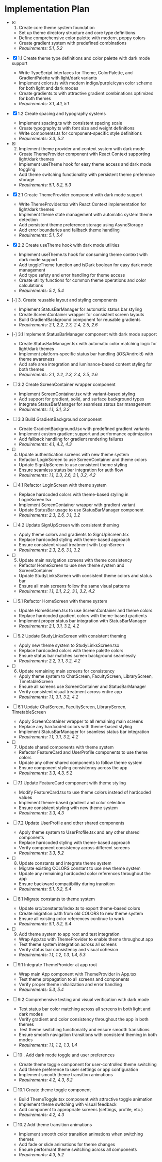 # Implementation Plan

- [x] 1. Create core theme system foundation
  - Set up theme directory structure and core type definitions
  - Define comprehensive color palette with modern, poppy colors
  - Create gradient system with predefined combinations
  - _Requirements: 5.1, 5.2_

- [x] 1.1 Create theme type definitions and color palette with dark mode support
  - Write TypeScript interfaces for Theme, ColorPalette, and GradientPalette with light/dark variants
  - Implement colors.ts with modern indigo/purple/cyan color scheme for both light and dark modes
  - Create gradients.ts with attractive gradient combinations optimized for both themes
  - _Requirements: 3.1, 4.1, 5.1_

- [x] 1.2 Create spacing and typography systems
  - Implement spacing.ts with consistent spacing scale
  - Create typography.ts with font size and weight definitions
  - Write components.ts for component-specific style definitions
  - _Requirements: 3.3, 5.2_

- [x] 2. Implement theme provider and context system with dark mode
  - Create ThemeProvider component with React Context supporting light/dark themes
  - Implement useTheme hook for easy theme access and dark mode toggling
  - Add theme switching functionality with persistent theme preference storage
  - _Requirements: 5.1, 5.2, 5.3_

- [x] 2.1 Create ThemeProvider component with dark mode support
  - Write ThemeProvider.tsx with React Context implementation for light/dark themes
  - Implement theme state management with automatic system theme detection
  - Add persistent theme preference storage using AsyncStorage
  - Add error boundaries and fallback theme handling
  - _Requirements: 5.1, 5.4_

- [x] 2.2 Create useTheme hook with dark mode utilities
  - Implement useTheme.ts hook for consuming theme context with dark mode support
  - Add toggleTheme function and isDark boolean for easy dark mode management
  - Add type safety and error handling for theme access
  - Create utility functions for common theme operations and color calculations
  - _Requirements: 5.2, 5.4_

- [-] 3. Create reusable layout and styling components
  - Implement StatusBarManager for automatic status bar styling
  - Create ScreenContainer wrapper for consistent screen layouts
  - Build GradientBackground component for reusable gradients
  - _Requirements: 2.1, 2.2, 2.3, 2.4, 2.5, 2.6_

- [-] 3.1 Implement StatusBarManager component with dark mode support
  - Create StatusBarManager.tsx with automatic color matching logic for light/dark themes
  - Implement platform-specific status bar handling (iOS/Android) with theme awareness
  - Add safe area integration and luminance-based content styling for both themes
  - _Requirements: 2.1, 2.2, 2.3, 2.4, 2.5, 2.6_

- [ ] 3.2 Create ScreenContainer wrapper component
  - Implement ScreenContainer.tsx with variant-based styling
  - Add support for gradient, solid, and surface background types
  - Integrate StatusBarManager for seamless status bar management
  - _Requirements: 1.1, 3.1, 3.2_

- [ ] 3.3 Build GradientBackground component
  - Create GradientBackground.tsx with predefined gradient variants
  - Implement custom gradient support and performance optimization
  - Add fallback handling for gradient rendering failures
  - _Requirements: 4.1, 4.2, 4.3_

- [ ] 4. Update authentication screens with new theme system
  - Refactor LoginScreen to use ScreenContainer and theme colors
  - Update SignUpScreen to use consistent theme styling
  - Ensure seamless status bar integration for auth flow
  - _Requirements: 1.1, 2.3, 2.6, 3.1, 3.2, 4.2_

- [ ] 4.1 Refactor LoginScreen with theme system
  - Replace hardcoded colors with theme-based styling in LoginScreen.tsx
  - Implement ScreenContainer wrapper with gradient variant
  - Update StatusBar usage to use StatusBarManager component
  - _Requirements: 2.3, 2.6, 3.1, 3.2_

- [ ] 4.2 Update SignUpScreen with consistent theming
  - Apply theme colors and gradients to SignUpScreen.tsx
  - Replace hardcoded styling with theme-based approach
  - Ensure consistent visual treatment with LoginScreen
  - _Requirements: 2.3, 2.6, 3.1, 3.2_

- [ ] 5. Update main navigation screens with theme consistency
  - Refactor HomeScreen to use new theme system and ScreenContainer
  - Update StudyLinksScreen with consistent theme colors and status bar
  - Ensure all main screens follow the same visual patterns
  - _Requirements: 1.1, 2.1, 2.2, 3.1, 3.2, 4.2_

- [ ] 5.1 Refactor HomeScreen with theme system
  - Update HomeScreen.tsx to use ScreenContainer and theme colors
  - Replace hardcoded gradient colors with theme-based gradients
  - Implement proper status bar integration with StatusBarManager
  - _Requirements: 2.1, 3.1, 3.2, 4.2_

- [ ] 5.2 Update StudyLinksScreen with consistent theming
  - Apply new theme system to StudyLinksScreen.tsx
  - Replace hardcoded colors with theme palette colors
  - Ensure status bar matches screen background seamlessly
  - _Requirements: 2.2, 3.1, 3.2, 4.2_

- [ ] 6. Update remaining main screens for consistency
  - Apply theme system to ChatScreen, FacultyScreen, LibraryScreen, TimetableScreen
  - Ensure all screens use ScreenContainer and StatusBarManager
  - Verify consistent visual treatment across entire app
  - _Requirements: 1.1, 3.1, 3.2, 4.2_

- [ ] 6.1 Update ChatScreen, FacultyScreen, LibraryScreen, TimetableScreen
  - Apply ScreenContainer wrapper to all remaining main screens
  - Replace any hardcoded colors with theme-based styling
  - Implement StatusBarManager for seamless status bar integration
  - _Requirements: 1.1, 3.1, 3.2, 4.2_

- [ ] 7. Update shared components with theme system
  - Refactor FeatureCard and UserProfile components to use theme colors
  - Update any other shared components to follow theme system
  - Ensure component styling consistency across the app
  - _Requirements: 3.3, 4.3, 5.2_

- [ ] 7.1 Update FeatureCard component with theme styling
  - Modify FeatureCard.tsx to use theme colors instead of hardcoded values
  - Implement theme-based gradient and color selection
  - Ensure consistent styling with new theme system
  - _Requirements: 3.3, 4.3_

- [ ] 7.2 Update UserProfile and other shared components
  - Apply theme system to UserProfile.tsx and any other shared components
  - Replace hardcoded styling with theme-based approach
  - Verify component consistency across different screens
  - _Requirements: 3.3, 5.2_

- [ ] 8. Update constants and integrate theme system
  - Migrate existing COLORS constant to use new theme system
  - Update any remaining hardcoded color references throughout the app
  - Ensure backward compatibility during transition
  - _Requirements: 5.1, 5.2, 5.4_

- [ ] 8.1 Migrate constants to theme system
  - Update src/constants/index.ts to export theme-based colors
  - Create migration path from old COLORS to new theme system
  - Ensure all existing color references continue to work
  - _Requirements: 5.1, 5.2, 5.4_

- [ ] 9. Add theme system to app root and test integration
  - Wrap App.tsx with ThemeProvider to enable theme throughout app
  - Test theme system integration across all screens
  - Verify status bar consistency and visual cohesion
  - _Requirements: 1.1, 1.2, 1.3, 1.4, 5.3_

- [ ] 9.1 Integrate ThemeProvider at app root
  - Wrap main App component with ThemeProvider in App.tsx
  - Test theme propagation to all screens and components
  - Verify proper theme initialization and error handling
  - _Requirements: 5.3, 5.4_

- [ ] 9.2 Comprehensive testing and visual verification with dark mode
  - Test status bar color matching across all screens in both light and dark modes
  - Verify gradient and color consistency throughout the app in both themes
  - Test theme switching functionality and ensure smooth transitions
  - Ensure smooth navigation transitions with consistent theming in both modes
  - _Requirements: 1.1, 1.2, 1.3, 1.4_
- [ ] 10
. Add dark mode toggle and user preferences
  - Create theme toggle component for user-controlled theme switching
  - Add theme preference to user settings or app configuration
  - Implement smooth theme transition animations
  - _Requirements: 4.2, 4.3, 5.2_

- [ ] 10.1 Create theme toggle component
  - Build ThemeToggle.tsx component with attractive toggle animation
  - Implement theme switching with visual feedback
  - Add component to appropriate screens (settings, profile, etc.)
  - _Requirements: 4.2, 4.3_

- [ ] 10.2 Add theme transition animations
  - Implement smooth color transition animations when switching themes
  - Add fade or slide animations for theme changes
  - Ensure performant theme switching across all components
  - _Requirements: 4.3, 5.2_